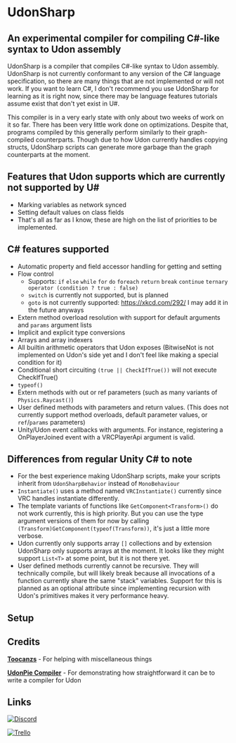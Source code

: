 # UdonSharp
## An experimental compiler for compiling C#-like syntax to Udon assembly

UdonSharp is a compiler that compiles C#-like syntax to Udon assembly. UdonSharp is not currently conformant to any version of the C# language specification, so there are many things that are not implemented or will not work. If you want to learn C#, I don't recommend you use UdonSharp for learning as it is right now, since there may be language features tutorials assume exist that don't yet exist in U#. 

This compiler is in a very early state with only about two weeks of work on it so far. There has been very little work done on optimizations. Despite that, programs compiled by this generally perform similarly to their graph-compiled counterparts. Though due to how Udon currently handles copying structs, UdonSharp scripts can generate more garbage than the graph counterparts at the moment. 

## Features that Udon supports which are currently not supported by U#
- Marking variables as network synced
- Setting default values on class fields
- That's all as far as I know, these are high on the list of priorities to be implemented.

## C# features supported
- Automatic property and field accessor handling for getting and setting
- Flow control
  - Supports: `if` `else` `while` `for` `do` `foreach` `return` `break` `continue` `ternary operator (condition ? true : false)`
  - `switch` is currently not supported, but is planned
  - `goto` is not currently supported: https://xkcd.com/292/ I may add it in the future anyways
- Extern method overload resolution with support for default arguments and `params` argument lists
- Implicit and explicit type conversions
- Arrays and array indexers
- All builtin arithmetic operators that Udon exposes (BitwiseNot is not implemented on Udon's side yet and I don't feel like making a special condition for it)
- Conditional short circuiting `(true || CheckIfTrue())` will not execute CheckIfTrue()
- `typeof()`
- Extern methods with out or ref parameters (such as many variants of `Physics.Raycast()`)
- User defined methods with parameters and return values. (This does not currently support method overloads, default parameter values, or `ref`/`params` parameters)
- Unity/Udon event callbacks with arguments. For instance, registering a OnPlayerJoined event with a VRCPlayerApi argument is valid.

## Differences from regular Unity C# to note
- For the best experience making UdonSharp scripts, make your scripts inherit from `UdonSharpBehavior` instead of `MonoBehaviour`
- `Instantiate()` uses a method named `VRCInstantiate()` currently since VRC handles instantiate differently.
- The template variants of functions like `GetComponent<Transform>()` do not work currently, this is high priority. But you can use the type argument versions of them for now by calling `(Transform)GetComponent(typeof(Transform))`, it's just a little more verbose.
- Udon currently only supports array `[]` collections and by extension UdonSharp only supports arrays at the moment. It looks like they might support `List<T>` at some point, but it is not there yet. 
- User defined methods currently cannot be recursive. They will technically compile, but will likely break because all invocations of a function currently share the same "stack" variables. Support for this is planned as an optional attribute since implementing recursion with Udon's primitives makes it very performance heavy.

## Setup

## Credits
[**Toocanzs**](https://github.com/Toocanzs) - For helping with miscellaneous things

[**UdonPie Compiler**](https://github.com/zz-roba/UdonPieCompiler) - For demonstrating how straightforward it can be to write a compiler for Udon

## Links
 [![Discord](https://img.shields.io/badge/Discord-My%20Discord%20Server-blueviolet?logo=discord)](https://discord.gg/Ub2n8ZA)
 
 [![Trello](https://img.shields.io/badge/Trello-Udon%20Sharp%20Trello-blueviolet?logo=trello)](https://trello.com/b/EkIGQBy2/udonsharp)
